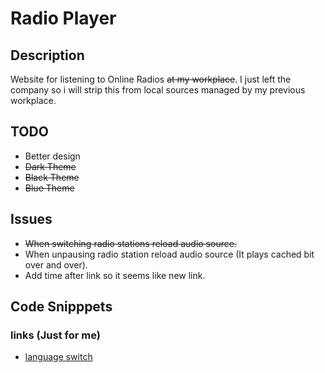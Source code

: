 # Radio Player
## Description
Website for listening to Online Radios ~~at my workplace~~. I just left the company so i will strip this from local sources managed by my previous workplace.

## TODO
- Better design
- ~~Dark Theme~~
- ~~Black Theme~~
- ~~Blue Theme~~

## Issues
- ~~When switching radio stations reload audio source.~~
- When unpausing radio station reload audio source (It plays cached bit over and over).
- Add time after link so it seems like new link.

## Code Snipppets


### links (Just for me)
- [language switch](https://www.google.com/search?q=javascript+language+switch&hl=cs&source=hp&ei=K6S9YonFAdT1gQab7KmwAg&iflsig=AJiK0e8AAAAAYr2yO0TX0iXic_dyw-Rj01IMeEqSGGCY&oq=javascrpit+lang&gs_lcp=Cgdnd3Mtd2l6EAEYBTIECAAQDTIECAAQDTIECAAQDTIECAAQDTIECAAQDTIECAAQDTIGCAAQHhAWMgYIABAeEBYyBggAEB4QFjIGCAAQHhAWOgoIABDqAhC0AhBDOhAILhDHARDRAxDqAhC0AhBDOhQIABDqAhC0AhCKAxC3AxDUAxDlAjoFCC4QgAQ6CwgAEIAEELEDEIMBOg4ILhCABBCxAxDHARCjAjoICC4QgAQQsQM6CAgAEIAEELEDOggILhCxAxCDAToLCC4QgAQQsQMQgwE6BAgAEEM6BAguEEM6BwgAELEDEEM6DgguEIAEELEDEIMBENQCOgUIABCABDoECAAQCkoFCDsSATFQqQRYkjVghFBoAHAAeACAAdUCiAGFD5IBCDExLjIuMi4xmAEAoAEBsAEK&sclient=gws-wiz)